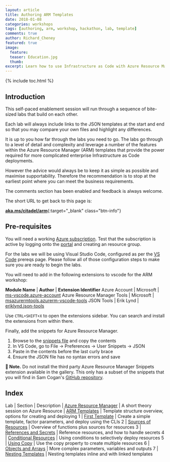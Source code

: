 ```yaml
---
layout: article
title: Authoring ARM Templates
date: 2018-01-08
categories: workshops
tags: [authoring, arm, workshop, hackathon, lab, template]
comments: true
author: Richard_Cheney
featured: true
image:
  feature: 
  teaser: Education.jpg
  thumb: 
excerpt: Learn how to use Infrastructure as Code with Azure Resource Manager template deployments.
---
```


{% include toc.html %}

## Introduction

This self-paced enablement session will run through a sequence of bite-sized labs that build on each other.

Each lab will always include links to the JSON templates at the start and end so that you may compare your own files and highlight any differences.

It is up to you how far through the labs you need to go.  The labs go through to a level of detail and complexity and leverage a number of the features within the Azure Resource Manager (ARM) templates that provide the power required for more complicated enterprise Infrastructure as Code deployments.

However the advice would always be to keep it as simple as possible and maximise supportability.  Therefore the recommendation is to stop at the earliest point where you can meet the business requirements.

The comments section has been enabled and feedback is always welcome.

The short URL to get back to this page is:

[**aka.ms/citadel/arm**](https://aka.ms/citadel/arm){:target="_blank" class="btn-info"}

## Pre-requisites

You will need a working [Azure subscription](/guides/subscription). Test that the subscription is active by logging onto the [portal](http://portal.azure.com) and creating an resource group.

For the labs we will be using Visual Studio Code, configured as per the [VS Code](/guides/vscode) prereqs page.  Please follow all of those configuration steps to make sure you are ready to begin the labs.

You will need to add in the following extensions to vscode for the ARM workshop:

**Module Name** | **Author** | **Extension Identifier**
Azure Account | Microsoft | [ms-vscode.azure-account](https://marketplace.visualstudio.com/items?itemName=ms-vscode.azure-account)
Azure Resource Manager Tools | Microsoft | [msazurermtools.azurerm-vscode-tools](https://marketplace.visualstudio.com/items?itemName=msazurermtools.azurerm-vscode-tools)
JSON Tools | Erik Lynd | [eriklynd.json-tools](https://marketplace.visualstudio.com/items?itemName=eriklynd.json-tools)

Use `CTRL+SHIFT+X` to open the extensions sidebar.  You can search and install the extensions from within there.

Finally, add the snippets for Azure Resource Manager. 

1. Browse to the [snippets file](https://raw.githubusercontent.com/sam-cogan/azure-xplat-arm-tooling/master/VSCode/armsnippets.json) and copy the contents
2. In VS Code, go to File -> Preferences -> User Snippets -> JSON
3. Paste in the contents before the last curly brace
4. Ensure the JSON file has no syntax errors and save

**💬 Note.** Do not install the third party Azure Resource Manager Snippets extension available in the gallery.  This only has a subset of the snippets that you will find in Sam Cogan's [GitHub repository](https://github.com/sam-cogan/azure-xplat-arm-tooling/blob/master/VSCode/armsnippets.json).

## Index

Lab | Section | Description
| [Azure Resource Manager](/workshops/arm/theoryARM/) | A short theory session on Azure Resource
| [ARM Templates](/workshops/arm/theoryTemplates/) | Template structure overview, options for creating and deploying
1 | [First Template](/workshops/arm/arm-lab1-firstTemplate/) | Create a simple template, factor parameters, and deploy using the CLIs
2 | [Sources of Resources](/workshops/arm/arm-lab2-sourcesOfResources) | Overview of functions plus sources for resources
3 | [References and Secrets](/workshops/arm/arm-lab3-referencesAndSecrets) | Reference resources, and how to handle secrets
4 | [Conditional Resources](/workshops/arm/arm-lab4-conditionalResources) | Using conditions to selectively deploy resources
5 | [Using Copy](/workshops/arm/arm-lab5-usingCopy) | Use the copy property to create multiple resources
6 | [Objects and Arrays](/workshops/arm/arm-lab6-objectsAndArrays) | More complex parameters, variables and outputs
7 | [Nesting Templates](/workshops/arm/arm-lab7-nestingTemplates) | Nesting templates inline and with linked templates